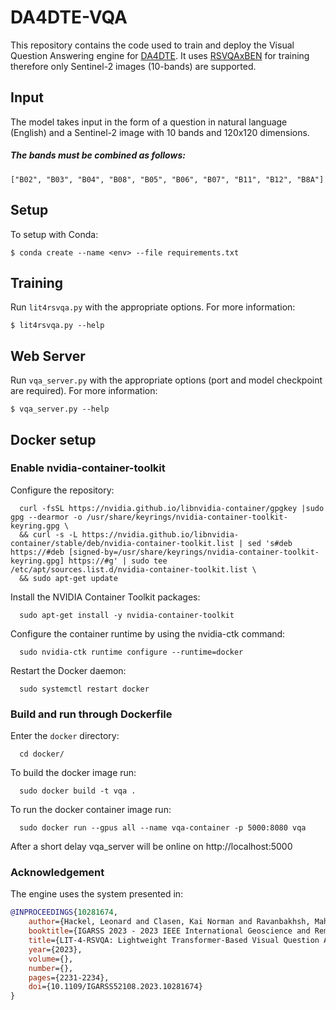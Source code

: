 # DA4DTE-VQA

This repository contains the code used to train and deploy the Visual Question Answering engine for [DA4DTE](https://eo4society.esa.int/projects/da4dte/). It uses [RSVQAxBEN](https://github.com/syvlo/RSVQAxBEN) for training therefore only Sentinel-2 images (10-bands) are supported.

## Input

The model takes input in the form of a question in natural language (English) and a Sentinel-2 image with 10 bands and 120x120 dimensions. 

##### The bands must be combined as follows:

```
["B02", "B03", "B04", "B08", "B05", "B06", "B07", "B11", "B12", "B8A"]
```

## Setup

To setup with Conda:

`$ conda create --name <env> --file requirements.txt`

## Training

Run `lit4rsvqa.py` with the appropriate options. For more information: 

`$ lit4rsvqa.py --help`

## Web Server

Run `vqa_server.py` with the appropriate options (port and model checkpoint are required). For more information: 

`$ vqa_server.py --help`

## Docker setup

### Enable nvidia-container-toolkit

Configure the repository:

      curl -fsSL https://nvidia.github.io/libnvidia-container/gpgkey |sudo gpg --dearmor -o /usr/share/keyrings/nvidia-container-toolkit-keyring.gpg \
      && curl -s -L https://nvidia.github.io/libnvidia-container/stable/deb/nvidia-container-toolkit.list | sed 's#deb https://#deb [signed-by=/usr/share/keyrings/nvidia-container-toolkit-keyring.gpg] https://#g' | sudo tee                   /etc/apt/sources.list.d/nvidia-container-toolkit.list \
      && sudo apt-get update

Install the NVIDIA Container Toolkit packages:

      sudo apt-get install -y nvidia-container-toolkit

Configure the container runtime by using the nvidia-ctk command:

      sudo nvidia-ctk runtime configure --runtime=docker

Restart the Docker daemon:

      sudo systemctl restart docker

### Build and run through Dockerfile

Enter the `docker` directory:

      cd docker/

To build the docker image run:

      sudo docker build -t vqa .

To run the docker container image run:

      sudo docker run --gpus all --name vqa-container -p 5000:8080 vqa

After a short delay vqa_server will be online on http://localhost:5000

### Acknowledgement

The engine uses the system presented in:

```bibtex
@INPROCEEDINGS{10281674,
    author={Hackel, Leonard and Clasen, Kai Norman and Ravanbakhsh, Mahdyar and Demir, Begüm},
    booktitle={IGARSS 2023 - 2023 IEEE International Geoscience and Remote Sensing Symposium}, 
    title={LIT-4-RSVQA: Lightweight Transformer-Based Visual Question Answering in Remote Sensing}, 
    year={2023},
    volume={},
    number={},
    pages={2231-2234},
    doi={10.1109/IGARSS52108.2023.10281674}
}
```

